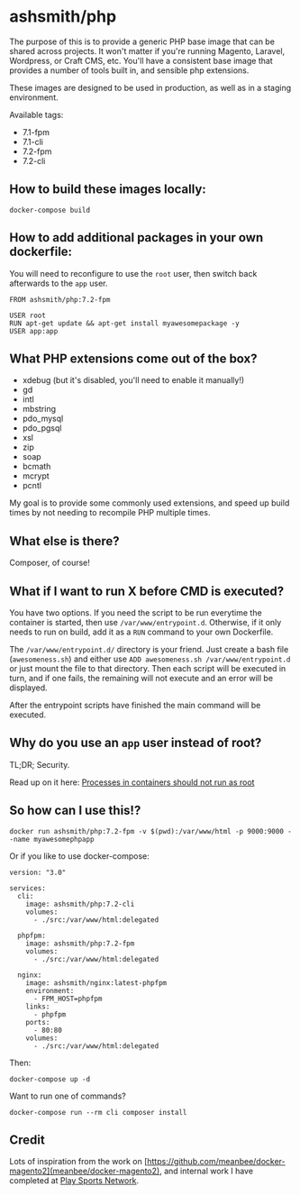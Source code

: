 # ashsmith/php

The purpose of this is to provide a generic PHP base image that can be shared across projects. It won't matter if you're running Magento, Laravel, Wordpress, or Craft CMS, etc. You'll have a consistent base image that provides a number of tools built in, and sensible php extensions.

These images are designed to be used in production, as well as in a staging environment.

Available tags:

- 7.1-fpm
- 7.1-cli
- 7.2-fpm
- 7.2-cli

## How to build these images locally:

    docker-compose build

## How to add additional packages in your own dockerfile:

You will need to reconfigure to use the `root` user, then switch back afterwards to the `app` user.

    FROM ashsmith/php:7.2-fpm

    USER root
    RUN apt-get update && apt-get install myawesomepackage -y
    USER app:app

## What PHP extensions come out of the box?

- xdebug (but it's disabled, you'll need to enable it manually!)
- gd
- intl
- mbstring
- pdo_mysql
- pdo_pgsql
- xsl
- zip
- soap
- bcmath
- mcrypt
- pcntl

My goal is to provide some commonly used extensions, and speed up build times by not needing to recompile PHP multiple times.

## What else is there?

Composer, of course!

## What if I want to run X before CMD is executed?

You have two options. If you need the script to be run everytime the container is started, then use `/var/www/entrypoint.d`. Otherwise, if it only needs to run on build, add it as a `RUN` command to your own Dockerfile.

The `/var/www/entrypoint.d/` directory is your friend. Just create a bash file (`awesomeness.sh`) and either use `ADD awesomeness.sh /var/www/entrypoint.d` or just mount the file to that directory. Then each script will be executed in turn, and if one fails, the remaining will not execute and an error will be displayed.

After the entrypoint scripts have finished the main command will be executed.

## Why do you use an `app` user instead of root?

TL;DR; Security. 

Read up on it here: [Processes in containers should not run as root](https://medium.com/@mccode/processes-in-containers-should-not-run-as-root-2feae3f0df3b)

## So how can I use this!?

    docker run ashsmith/php:7.2-fpm -v $(pwd):/var/www/html -p 9000:9000 --name myawesomephpapp

Or if you like to use docker-compose:

    version: "3.0"

    services:
      cli:
        image: ashsmith/php:7.2-cli
        volumes:
          - ./src:/var/www/html:delegated
      
      phpfpm:
        image: ashsmith/php:7.2-fpm
        volumes:
          - ./src:/var/www/html:delegated
      
      nginx:
        image: ashsmith/nginx:latest-phpfpm
        environment:
          - FPM_HOST=phpfpm
        links:
          - phpfpm
        ports:
          - 80:80
        volumes:
          - ./src:/var/www/html:delegated

Then:

    docker-compose up -d

Want to run one of commands?

    docker-compose run --rm cli composer install


## Credit

Lots of inspiration from the work on [https://github.com/meanbee/docker-magento2](meanbee/docker-magento2), and internal work I have completed at [Play Sports Network](https://www.playsportsnetwork.com).